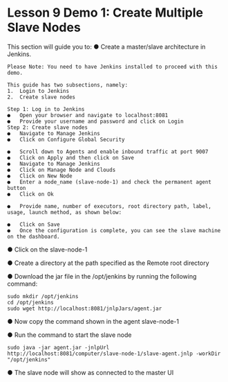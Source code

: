 # Lesson 9 Demo 1: Create Multiple Slave Nodes
This section will guide you to:
●	Create a master/slave architecture in Jenkins.
```
Please Note: You need to have Jenkins installed to proceed with this demo.

This guide has two subsections, namely:
1.	Login to Jenkins
2.	Create slave nodes

Step 1: Log in to Jenkins
●	Open your browser and navigate to localhost:8081
●	Provide your username and password and click on Login
Step 2: Create slave nodes
●	Navigate to Manage Jenkins
●	Click on Configure Global Security
 
●	Scroll down to Agents and enable inbound traffic at port 9007
●	Click on Apply and then click on Save
●	Navigate to Manage Jenkins
●	Click on Manage Node and Clouds
●	Click on New Node
●	Enter a node_name (slave-node-1) and check the permanent agent button
●	Click on Ok
 
●	Provide name, number of executors, root directory path, label, usage, launch method, as shown below:
 
●	Click on Save
●	Once the configuration is complete, you can see the slave machine on the dashboard.
``` 

●	Click on the slave-node-1 

●	Create a directory at the path specified as the Remote root directory


●	Download the jar file in the /opt/jenkins by running the following command:

```
sudo mkdir /opt/jenkins
cd /opt/jenkins
sudo wget http://localhost:8081/jnlpJars/agent.jar
```

●	Now copy the command shown in the agent slave-node-1
 
●	Run the command to start the slave node

```
sudo java -jar agent.jar -jnlpUrl http://localhost:8081/computer/slave-node-1/slave-agent.jnlp -workDir "/opt/jenkins"

```
●	The slave node will show as connected to the master UI
 